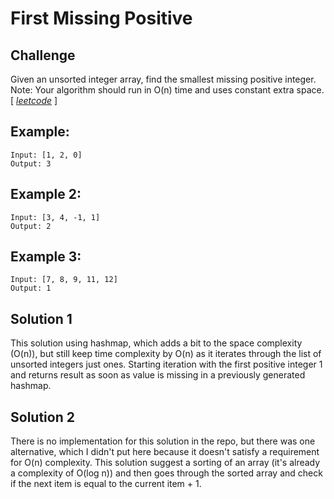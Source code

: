 # First Missing Positive

## Challenge

Given an unsorted integer array, find the smallest missing positive integer.
Note: Your algorithm should run in O(n) time and uses constant extra space. [ [_leetcode_](https://leetcode.com/problems/first-missing-positive/) ]


## Example:
```
Input: [1, 2, 0]
Output: 3
```

## Example 2:
```
Input: [3, 4, -1, 1]
Output: 2
```

## Example 3:
```
Input: [7, 8, 9, 11, 12]
Output: 1
```


## Solution 1

This solution using hashmap, which adds a bit to the space complexity (O(n)), but still keep time complexity by O(n) as it iterates through the list of unsorted integers just ones. Starting iteration with the first positive integer 1 and returns result as soon as value is missing in a previously generated hashmap.


## Solution 2

There is no implementation for this solution in the repo, but there was one alternative, which I didn't put here because it doesn't satisfy a requirement for O(n) complexity. This solution suggest a sorting of an array (it's already a complexity of O(log n)) and then goes through the sorted array and check if the next item is equal to the current item + 1.
